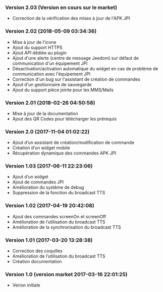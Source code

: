 ### Version 2.03 (Version en cours sur le market)
- Correction de la vérification des mises à jour de l'APK JPI

### Version 2.02 (2018-05-09 03:34:36)
- Mise à jour de l'icone
- Ajout du support HTTPS
- Ajout API dédiée au plugin
- Ajout d'une alerte (centre de message Jeedom) sur défaut de communication d'un équipement JPI
- Désactivation/activation automatique du widget en cas de problème de communication avec l'équipement JPI
- Correction d'un bug sur l'assistant de création de commandes
- Ajout d'un gestionnaire de sauvegarde
- Ajout du support pièce jointe pour les MMS/Mails

### Version 2.01 (2018-02-26 04:50:58)
- Mise à jour de la documentation
- Ajout des QR Codes pour télécharger les prérequis

### Version 2.0 (2017-11-04 01:02:22)
- Ajout d’un assistant de création/modification de commande
- Création d’un widget mobile
- Récupération dynamique des commandes APK JPI

### Version 1.03 (2017-06-11 22:23:06)
- Ajout d’un widget
- Ajout de commandes JPI
- Amélioration du système de debug
- Suppression de la fonction du broadcast TTS

### Version 1.02 (2017-04-19 20:42:08)
- Ajout des commandes screenOn et screenOff
- Amélioration de l’utilisation du broadcast TTS
- Amélioration de la synchronisation du broadcast TTS

### Version 1.01 (2017-03-20 13:28:38)
- Correction des coquilles
- Amélioration de l’utilisation du broadcast TTS
- Création documentation

### Version 1.0 (version market 2017-03-16 22:01:25)
- Verion initiale

